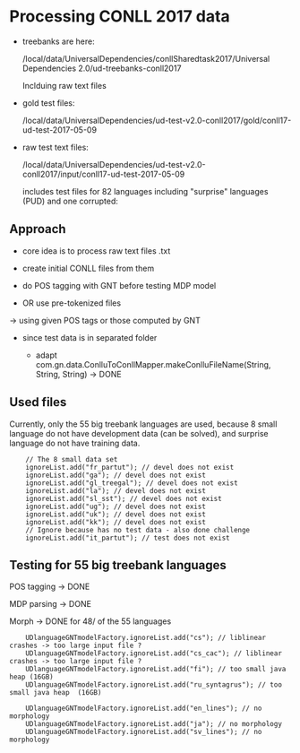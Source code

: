 # Processing CONLL 2017 data

- treebanks are here:

	/local/data/UniversalDependencies/conllSharedtask2017/Universal Dependencies 2.0/ud-treebanks-conll2017

	Inclduing raw text files

- gold test files:

	/local/data/UniversalDependencies/ud-test-v2.0-conll2017/gold/conll17-ud-test-2017-05-09

- raw test text files:

	/local/data/UniversalDependencies/ud-test-v2.0-conll2017/input/conll17-ud-test-2017-05-09

	includes test files for 82 languages
	including "surprise" languages (PUD)
	and one corrupted: 

## Approach

- core idea is to process raw text files .txt 

- create initial CONLL files from them

- do POS tagging with GNT before testing MDP model

- OR use pre-tokenized files

-> using given POS tags or those computed by GNT

- since test data is in separated folder

	- adapt com.gn.data.ConlluToConllMapper.makeConlluFileName(String, String, String) -> DONE

## Used files

Currently, only the 55 big treebank languages are used, because 
8 small language do not have development data (can be solved), and surprise language do not have training data.

		// The 8 small data set
		ignoreList.add("fr_partut"); // devel does not exist
		ignoreList.add("ga"); // devel does not exist
		ignoreList.add("gl_treegal"); // devel does not exist
		ignoreList.add("la"); // devel does not exist
		ignoreList.add("sl_sst"); // devel does not exist
		ignoreList.add("ug"); // devel does not exist
		ignoreList.add("uk"); // devel does not exist
		ignoreList.add("kk"); // devel does not exist
		// Ignore because has no test data - also done challenge
		ignoreList.add("it_partut"); // test does not exist

## Testing for 55 big treebank languages

POS tagging -> DONE
		
MDP parsing -> DONE

Morph		 -> DONE for 48/ of the 55 languages
		
		UDlanguageGNTmodelFactory.ignoreList.add("cs"); // liblinear crashes -> too large input file ?
		UDlanguageGNTmodelFactory.ignoreList.add("cs_cac"); // liblinear crashes -> too large input file ?
		UDlanguageGNTmodelFactory.ignoreList.add("fi"); // too small java heap (16GB)
		UDlanguageGNTmodelFactory.ignoreList.add("ru_syntagrus"); // too small java heap  (16GB)
		
		UDlanguageGNTmodelFactory.ignoreList.add("en_lines"); // no morphology
		UDlanguageGNTmodelFactory.ignoreList.add("ja"); // no morphology
		UDlanguageGNTmodelFactory.ignoreList.add("sv_lines"); // no morphology
	
	
